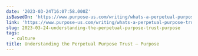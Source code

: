 ```yaml
---
date: '2023-03-24T16:07:58.000Z'
isBasedOn: 'https://www.purpose-us.com/writing/whats-a-perpetual-purpose-trust'
link: 'https://www.purpose-us.com/writing/whats-a-perpetual-purpose-trust'
slug: 2023-03-24-understanding-the-perpetual-purpose-trust-purpose
tags:
  - culture
title: Understanding the Perpetual Purpose Trust — Purpose
---
```


